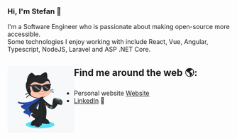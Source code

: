 ### Hi, I'm Stefan 👋

I'm a Software Engineer who is passionate about making open-source more accessible. <br />
Some technologies I enjoy working with include React, Vue, Angular, Typescript, NodeJS, Laravel and ASP .NET Core.  <br />
  
## Find me around the web 🌎: <a href="https://github.com/CerealKiller97"><img align="left" width="150" height="150" src="https://github.com/CerealKiller97/CerealKiller97/blob/master/octocat.png"></a>
- Personal website <a href="">Website</a>
- <a href="https://www.linkedin.com/in/bogdanovic-stefan/">LinkedIn</a> 💼

<!--
**CerealKiller97/CerealKiller97** is a ✨ _special_ ✨ repository because its `README.md` (this file) appears on your GitHub profile.

Here are some ideas to get you started:

- 🔭 I’m currently working on ...
- 🌱 I’m currently learning ...
- 👯 I’m looking to collaborate on ...
- 🤔 I’m looking for help with ...
- 💬 Ask me about ...
- 📫 How to reach me: ...
- 😄 Pronouns: ...
- ⚡ Fun fact: ...
-->
